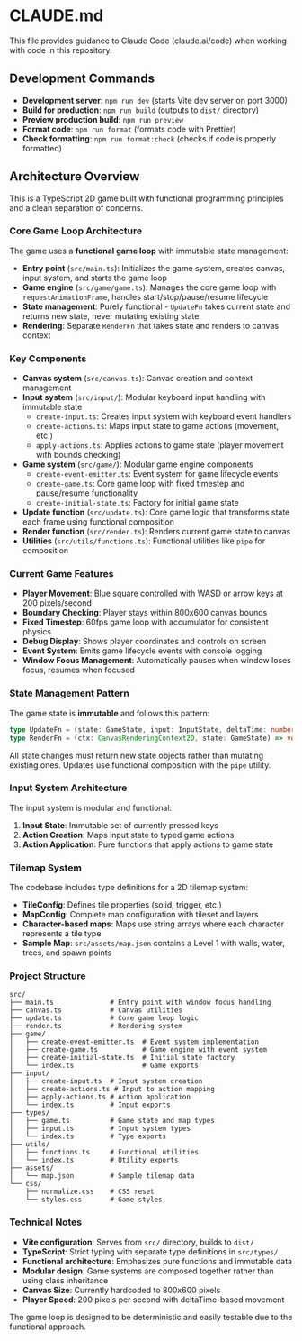 # CLAUDE.md

This file provides guidance to Claude Code (claude.ai/code) when working with code in this repository.

## Development Commands

- **Development server**: `npm run dev` (starts Vite dev server on port 3000)
- **Build for production**: `npm run build` (outputs to `dist/` directory)  
- **Preview production build**: `npm run preview`
- **Format code**: `npm run format` (formats code with Prettier)
- **Check formatting**: `npm run format:check` (checks if code is properly formatted)

## Architecture Overview

This is a TypeScript 2D game built with functional programming principles and a clean separation of concerns.

### Core Game Loop Architecture

The game uses a **functional game loop** with immutable state management:

- **Entry point** (`src/main.ts`): Initializes the game system, creates canvas, input system, and starts the game loop
- **Game engine** (`src/game/game.ts`): Manages the core game loop with `requestAnimationFrame`, handles start/stop/pause/resume lifecycle
- **State management**: Purely functional - `UpdateFn` takes current state and returns new state, never mutating existing state
- **Rendering**: Separate `RenderFn` that takes state and renders to canvas context

### Key Components

- **Canvas system** (`src/canvas.ts`): Canvas creation and context management
- **Input system** (`src/input/`): Modular keyboard input handling with immutable state
  - `create-input.ts`: Creates input system with keyboard event handlers
  - `create-actions.ts`: Maps input state to game actions (movement, etc.)
  - `apply-actions.ts`: Applies actions to game state (player movement with bounds checking)
- **Game system** (`src/game/`): Modular game engine components
  - `create-event-emitter.ts`: Event system for game lifecycle events
  - `create-game.ts`: Core game loop with fixed timestep and pause/resume functionality
  - `create-initial-state.ts`: Factory for initial game state
- **Update function** (`src/update.ts`): Core game logic that transforms state each frame using functional composition
- **Render function** (`src/render.ts`): Renders current game state to canvas
- **Utilities** (`src/utils/functions.ts`): Functional utilities like `pipe` for composition

### Current Game Features

- **Player Movement**: Blue square controlled with WASD or arrow keys at 200 pixels/second
- **Boundary Checking**: Player stays within 800x600 canvas bounds
- **Fixed Timestep**: 60fps game loop with accumulator for consistent physics
- **Debug Display**: Shows player coordinates and controls on screen
- **Event System**: Emits game lifecycle events with console logging
- **Window Focus Management**: Automatically pauses when window loses focus, resumes when focused

### State Management Pattern

The game state is **immutable** and follows this pattern:
```typescript
type UpdateFn = (state: GameState, input: InputState, deltaTime: number) => GameState
type RenderFn = (ctx: CanvasRenderingContext2D, state: GameState) => void
```

All state changes must return new state objects rather than mutating existing ones. Updates use functional composition with the `pipe` utility.

### Input System Architecture

The input system is modular and functional:
1. **Input State**: Immutable set of currently pressed keys
2. **Action Creation**: Maps input state to typed game actions
3. **Action Application**: Pure functions that apply actions to game state

### Tilemap System

The codebase includes type definitions for a 2D tilemap system:
- **TileConfig**: Defines tile properties (solid, trigger, etc.)
- **MapConfig**: Complete map configuration with tileset and layers
- **Character-based maps**: Maps use string arrays where each character represents a tile type
- **Sample Map**: `src/assets/map.json` contains a Level 1 with walls, water, trees, and spawn points

### Project Structure

```
src/
├── main.ts              # Entry point with window focus handling
├── canvas.ts            # Canvas utilities
├── update.ts            # Core game loop logic
├── render.ts            # Rendering system
├── game/
│   ├── create-event-emitter.ts  # Event system implementation
│   ├── create-game.ts           # Game engine with event system
│   ├── create-initial-state.ts  # Initial state factory
│   └── index.ts                 # Game exports
├── input/
│   ├── create-input.ts  # Input system creation
│   ├── create-actions.ts # Input to action mapping
│   ├── apply-actions.ts # Action application
│   └── index.ts         # Input exports
├── types/
│   ├── game.ts          # Game state and map types
│   ├── input.ts         # Input system types
│   └── index.ts         # Type exports
├── utils/
│   ├── functions.ts     # Functional utilities
│   └── index.ts         # Utility exports
├── assets/
│   └── map.json         # Sample tilemap data
└── css/
    ├── normalize.css    # CSS reset
    └── styles.css       # Game styles
```

### Technical Notes

- **Vite configuration**: Serves from `src/` directory, builds to `dist/`
- **TypeScript**: Strict typing with separate type definitions in `src/types/`
- **Functional architecture**: Emphasizes pure functions and immutable data
- **Modular design**: Game systems are composed together rather than using class inheritance
- **Canvas Size**: Currently hardcoded to 800x600 pixels
- **Player Speed**: 200 pixels per second with deltaTime-based movement

The game loop is designed to be deterministic and easily testable due to the functional approach.